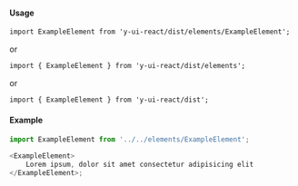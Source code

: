 #### Usage

```markdown
import ExampleElement from 'y-ui-react/dist/elements/ExampleElement';
```

or

```markdown
import { ExampleElement } from 'y-ui-react/dist/elements';
```

or

```markdown
import { ExampleElement } from 'y-ui-react/dist';
```

#### Example

```js
import ExampleElement from '../../elements/ExampleElement';

<ExampleElement>
	Lorem ipsum, dolor sit amet consectetur adipisicing elit
</ExampleElement>;
```

